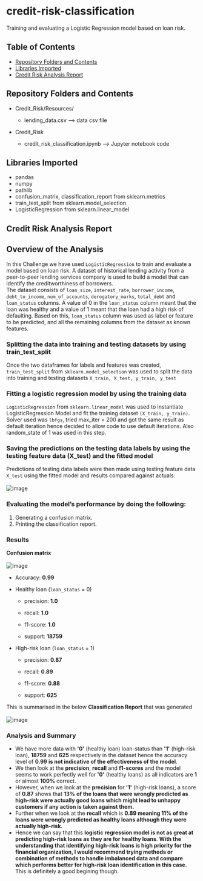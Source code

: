 # credit-risk-classification
Training and evaluating a Logistic Regression model based on loan risk.

## Table of Contents

- [Repository Folders and Contents](#Repository-Folders-and-Contents)
- [Libraries Imported](#Libraries-Imported)
- [Credit Risk Analysis Report](#Credit-Risk-Analysis-Report)
  
## Repository Folders and Contents
- Credit_Risk/Resources/
  - lending_data.csv  --> data csv file
  
- Credit_Risk
  - credit_risk_classification.ipynb  --> Jupyter notebook code

## Libraries Imported
- pandas
- numpy
- pathlib
- confusion_matrix, classification_report from sklearn.metrics
- train_test_split from sklearn.model_selection
- LogisticRegression from sklearn.linear_model

## Credit Risk Analysis Report 
## Overview of the Analysis

In this Challenge we have used `LogisticRegression` to train and evaluate a model based on loan risk. A dataset of historical lending activity from a peer-to-peer lending services company is used to build a model that can identify the creditworthiness of borrowers. </br>
The dataset consists of `loan_size`,	`interest_rate`,	`borrower_income`,	`debt_to_income`,	`num_of_accounts`,	`derogatory_marks`,	 `total_debt` and `loan_status` columns. A value of 0 in the `loan_status` column meant that the loan was healthy and a value of 1 meant that the loan had a high risk of defaulting. Based on this, `loan_status` column was used as label or feature to be predicted, and all the remaining columns from the dataset as known features. </br>

### Splitting the data into training and testing datasets by using train_test_split
Once the two dataframes for labels and features was created, `train_test_split` from `sklearn.model_selection` was used to split the data into training and testing datasets `X_train, X_test, y_train, y_test`
### Fitting a logistic regression model by using the training data
`LogisticRegression` from `sklearn.linear_model` was used to instantiate LogisticRegression Model and fit the training dataset `(X_train, y_train)`. Solver used was `lbfgs`, tried max_iter = 200 and got the same result as default iteration hence decided to allow code to use default iterations. Also random_state of 1 was used in this step.
### Saving the predictions on the testing data labels by using the testing feature data (X_test) and the fitted model
Predictions of testing data labels were then made using testing feature data `X_test` using the fitted model and results compared against actuals: </br> </br>
![image](https://github.com/jyojay/credit-risk-classification/assets/132628129/8d314354-f07c-4c71-9ea4-bed79db3f40b)

### Evaluating the model’s performance by doing the following:
1) Generating a confusion matrix.
2) Printing the classification report.

### Results

**Confusion matrix** </br> </br>
![image](https://github.com/jyojay/credit-risk-classification/assets/132628129/cdc16751-1d77-42f9-acd7-3605cc444dfc)

* Accuracy:  **0.99**
  
* Healthy loan (`loan_status` = 0)
  
    * precision: **1.0**
      
    * recall: **1.0**
      
    * f1-score: **1.0**
      
    * support: **18759**
      
* High-risk loan (`loan_status` = 1)
  
    * precision: **0.87**
      
    * recall: **0.89**
      
    * f1-score: **0.88**
      
    * support: **625**
 
This is summarised in the below **Classification Report** that was generated </br></br>
![image](https://github.com/jyojay/credit-risk-classification/assets/132628129/e0629ba5-ba31-4e2b-a98d-3ed9851a34d9)

### Analysis and Summary

* We have more data with **'0'** (healthy loan) loan-status than  **'1'** (high-risk loan), **18759** and **625** respectively in the dataset hence the accuracy level of **0.99** **is not indicative of the effectiveness of the model**.
* We then look at the **precision**, **recall** and **f1-scores** and the model seems to work perfectly well for **'0'** (healthy loans) as all indicators are **1** or almost **100%** correct.
* However, when we look at the **precision** for **'1'** (high-risk loans), a score of **0.87** shows that **13%** **of the loans that were wrongly predicted as high-risk were actually good loans which might lead to unhappy customers if any action is taken against them.**
* Further when we look at the **recall** which is **0.89 meaning 11% of the loans were wrongly predicted as healthy loans although they were actually high-risk.**
* Hence we can say that this **logistic regression model is not as great at predicting high-risk loans as they are for healthy loans**. **With the understanding that identifying high-risk loans is high priority for the financial organization, I would recommend trying methods or combination of methods to handle imbalanced data and compare which performs better for high-risk loan identification in this case.** This is definitely a good begining though.
